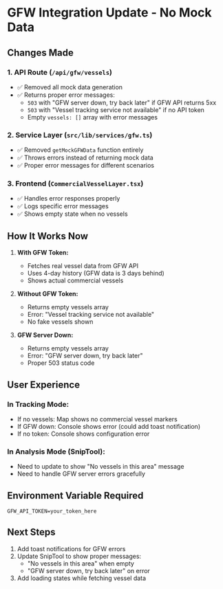 # GFW Integration Update - No Mock Data

## Changes Made

### 1. API Route (`/api/gfw/vessels`)
- ✅ Removed all mock data generation
- ✅ Returns proper error messages:
  - `503` with "GFW server down, try back later" if GFW API returns 5xx
  - `503` with "Vessel tracking service not available" if no API token
  - Empty `vessels: []` array with error messages

### 2. Service Layer (`src/lib/services/gfw.ts`)
- ✅ Removed `getMockGFWData` function entirely
- ✅ Throws errors instead of returning mock data
- ✅ Proper error messages for different scenarios

### 3. Frontend (`CommercialVesselLayer.tsx`)
- ✅ Handles error responses properly
- ✅ Logs specific error messages
- ✅ Shows empty state when no vessels

## How It Works Now

1. **With GFW Token:**
   - Fetches real vessel data from GFW API
   - Uses 4-day history (GFW data is 3 days behind)
   - Shows actual commercial vessels

2. **Without GFW Token:**
   - Returns empty vessels array
   - Error: "Vessel tracking service not available"
   - No fake vessels shown

3. **GFW Server Down:**
   - Returns empty vessels array
   - Error: "GFW server down, try back later"
   - Proper 503 status code

## User Experience

### In Tracking Mode:
- If no vessels: Map shows no commercial vessel markers
- If GFW down: Console shows error (could add toast notification)
- If no token: Console shows configuration error

### In Analysis Mode (SnipTool):
- Need to update to show "No vessels in this area" message
- Need to handle GFW server errors gracefully

## Environment Variable Required
```
GFW_API_TOKEN=your_token_here
```

## Next Steps
1. Add toast notifications for GFW errors
2. Update SnipTool to show proper messages:
   - "No vessels in this area" when empty
   - "GFW server down, try back later" on error
3. Add loading states while fetching vessel data
